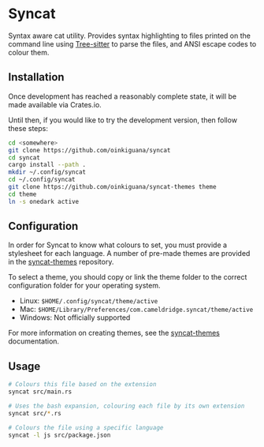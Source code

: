[Tree-sitter]: https://github.com/tree-sitter/tree-sitter
[syncat-themes]: https://github.com/oinkiguana/syncat-themes

# Syncat

Syntax aware cat utility. Provides syntax highlighting to files printed on the command line using
[Tree-sitter][] to parse the files, and ANSI escape codes to colour them.

## Installation

Once development has reached a reasonably complete state, it will be made available via Crates.io.

Until then, if you would like to try the development version, then follow these steps:

```bash
cd <somewhere>
git clone https://github.com/oinkiguana/syncat
cd syncat
cargo install --path .
mkdir ~/.config/syncat
cd ~/.config/syncat
git clone https://github.com/oinkiguana/syncat-themes theme
cd theme
ln -s onedark active
```

## Configuration

In order for Syncat to know what colours to set, you must provide a stylesheet for each language. A
number of pre-made themes are provided in the [syncat-themes][] repository.

To select a theme, you should copy or link the theme folder to the correct configuration folder for
your operating system.

*   Linux: `$HOME/.config/syncat/theme/active`
*   Mac: `$HOME/Library/Preferences/com.cameldridge.syncat/theme/active`
*   Windows: Not officially supported

For more information on creating themes, see the [syncat-themes][] documentation.

## Usage

```bash
# Colours this file based on the extension
syncat src/main.rs

# Uses the bash expansion, colouring each file by its own extension
syncat src/*.rs

# Colours the file using a specific language
syncat -l js src/package.json
```
